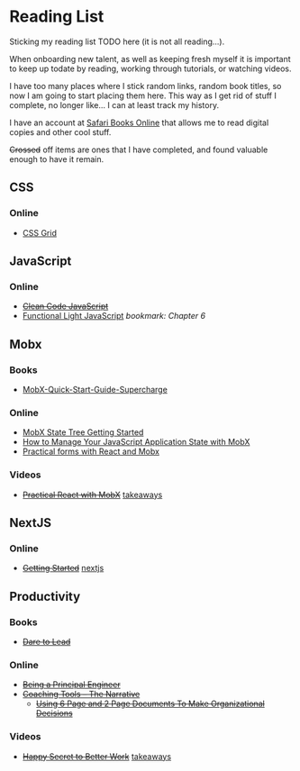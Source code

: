 # Reading List
Sticking my reading list TODO here (it is not all reading...).

When onboarding new talent, as well as keeping fresh myself it is important to keep up todate by reading, working through tutorials, or watching videos.

I have too many places where I stick random links, random book titles, so now I am going to start placing them here.  This way as I get rid of stuff I complete, no longer like... I can at least track my history.

I have an account at [Safari Books Online](https://www.safaribooksonline.com/accounts/login/?next=/register-topics/) that allows me to read digital copies and other cool stuff.

~~Crossed~~ off items are ones that I have completed, and found valuable enough to have it remain. 

## CSS

### Online
 * [CSS Grid](https://cssgrid.io/)

## JavaScript

### Online
 * ~~[Clean Code JavaScript](https://github.com/ryanmcdermott/clean-code-javascript)~~
 * [Functional Light JavaScript](https://github.com/getify/Functional-Light-JS) *bookmark: Chapter 6*

## Mobx

### Books
 * [MobX-Quick-Start-Guide-Supercharge](https://www.amazon.com/MobX-Quick-Start-Guide-Supercharge/dp/1789344832/ref=sr_1_1?ie=UTF8&qid=1536328593&sr=8-1&keywords=mobx)

### Online
 * [MobX State Tree Getting Started](https://github.com/mobxjs/mobx-state-tree/blob/master/docs/getting-started.md)
 * [How to Manage Your JavaScript Application State with MobX](https://www.sitepoint.com/manage-javascript-application-state-mobx/)
 * [Practical forms with React and Mobx](https://slides.com/mattruby/practical-forms-with-react-and-mobx#/)

### Videos
 * ~~[Practical React with MobX](https://www.youtube.com/watch?v=XGwuM_u7UeQ)~~ [takeaways](practicalReactWithMobX.md)

## NextJS

### Online
 * ~~[Getting Started](https://nextjs.org/learn/)~~ [nextjs](https://github.com/blakefaris/nextjs)
 
## Productivity

### Books
 * ~~[Dare to Lead](https://www.amazon.com/1785042149-9781785042140-Dare-Lead-Hearts-Paperback/dp/B07NRVL3VM/ref=sr_1_3?keywords=dare+to+lead&qid=1569598990&s=gateway&sr=8-3)~~

### Online
 * ~~[Being a Principal Engineer](https://blog.dbsmasher.com/2019/01/28/on-being-a-principal-engineer.html)~~
 * ~~[Coaching Tools – The Narrative](https://svpg.com/coaching-tools-the-narrative)~~
   * ~~[Using 6 Page and 2 Page Documents To Make Organizational Decisions](https://medium.com/@inowland/using-6-page-and-2-page-documents-to-make-organizational-decisions-3216badde909)~~

### Videos
 * ~~[Happy Secret to Better Work](https://www.ted.com/talks/shawn_achor_the_happy_secret_to_better_work#t-222635)~~ [takeaways](happySecretToBetterWork.md)



